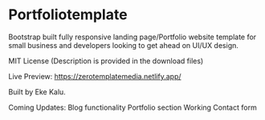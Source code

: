 # Portfoliotemplate

Bootstrap built fully responsive landing page/Portfolio website template for small business and developers looking to get ahead on UI/UX design.

MIT License (Description is provided in the download files)

Live Preview: https://zerotemplatemedia.netlify.app/

Built by Eke Kalu.

Coming Updates: Blog functionality 
                Portfolio section
                Working Contact form
